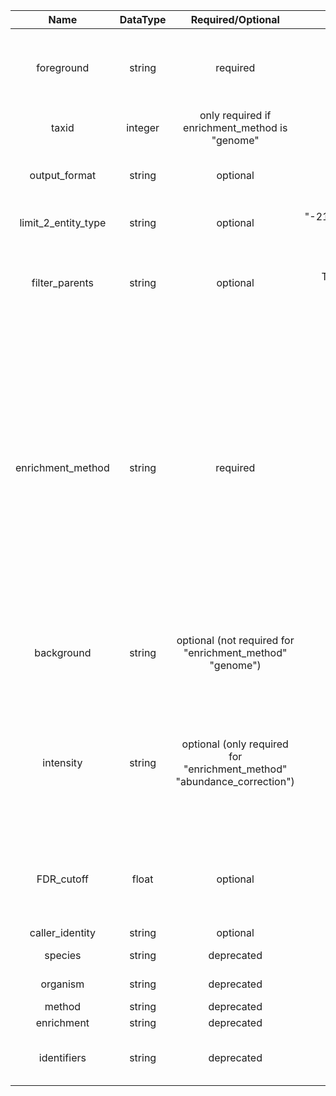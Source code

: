 | Name | DataType | Required/Optional | Default | Description | Example |
| :---: |  :---: |  :---: |  :---: | :---: | :---: |
| foreground | string | required | None | STRING identifier(s) for all proteins in the test group (the foreground, the sample, the group you want to examine for GO term enrichment) | "4932.YAR019C%04932.YFR028C" |
| taxid | integer | only required if enrichment_method is "genome" | None | NCBI taxon identifiers (e.g. Human is 9606, see: STRING organisms) | 9606 |
| output_format | string | optional | json | The desired format of the output, one of {tsv, tsv-no-header, json, xml} | tsv |
| limit_2_entity_type | string | optional | "-21;-22;-23;-51;-52;-53;-54;-55" (all available) | Limit the enrichment analysis to a specific or multiple entity types | "-21" (for GO molecular function) or "-21;-22;-23;-51" (for all GO terms as well as UniProt Keywords" |
| filter_parents | string | optional | True (if "enrichment_method" is "genome") | Remove parent terms (keep GO terms and UniProt Keywords of lowest leaf) if they are associated with exactly the same foreground | True |
| enrichment_method | string | required | genome | one of {genome, abundance_correction, compare_samples, compare_groups}. abundance_correction: Foreground vs Background abundance corrected; genome: provided foreground vs genome; compare_samples: Foreground vs Background (no abundance correction); compare_groups: Foreground(replicates) vs Background(replicates), --> foreground_n and background_n need to be set; characterize_foreground: Foreground only | genome |
| background | string | optional (not required for "enrichment_method" "genome") | None | STRING identifier(s) for all proteins in the background (the population, the group you want to compare your foreground to) | "4932.YAR019C%04932.YFR028C" |
| intensity | string | optional (only required for "enrichment_method" "abundance_correction") | None | Protein abundance (intensity) for all proteins (copy number, iBAQ, or any other measure of abundance). Separate the list using "%0d". The number of items should correspond to the number of Accession Numbers of the "background" | "12.3%0d3.4" |
| FDR_cutoff | float | optional | None | False Discovery Rate cutoff (threshold for multiple testing corrected p-values), 0 or not passing the parameter means no cutoff applied. | 0.001
| caller_identity | string | optional | None | Your identifier for us | www.my_awesome_app.com |
| species | string | deprecated | None | deprecated, please use "taxid" instead | |
| organism | string | deprecated | None | deprecated, please use "taxid" instead | |
| method | string | deprecated | None | deprecated | |
| enrichment | string | deprecated | None | deprecated | |
| identifiers | string | deprecated | None | Please use "foreground" instead. Required parameter for multiple items | "DRD1_HUMAN%0dDRD2_HUMAN" |